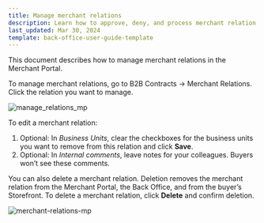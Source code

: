 ```yaml
---
title: Manage merchant relations
description: Learn how to approve, deny, and process merchant relation requests in the Merchant Portal
last_updated: Mar 30, 2024
template: back-office-user-guide-template
---
```


This document describes how to manage merchant relations in the Merchant Portal.

To manage merchant relations, go to B2B Contracts -> Merchant Relations. Click the relation you want to manage.

![manage_relations_mp](https://spryker.s3.eu-central-1.amazonaws.com/docs/pbc/all/merchant-management/merchant-relations-in-merchant-portal/manage-merchant-relations/merchant-relations-mp.png)

To edit a merchant relation:

1. Optional: In *Business Units*, clear the checkboxes for the business units you want to remove from this relation and click **Save**.
2. Optional: In *Internal comments*, leave notes for your colleagues. Buyers won’t see these comments.

You can also delete a merchant relation. Deletion removes the merchant relation from the Merchant Portal, the Back Office, and from the buyer’s Storefront. To delete a merchant relation, click **Delete** and confirm deletion.

![merchant-relations-mp](https://spryker.s3.eu-central-1.amazonaws.com/docs/pbc/all/merchant-management/merchant-relations-in-merchant-portal/manage-merchant-relations/mp-relation-details.png)
